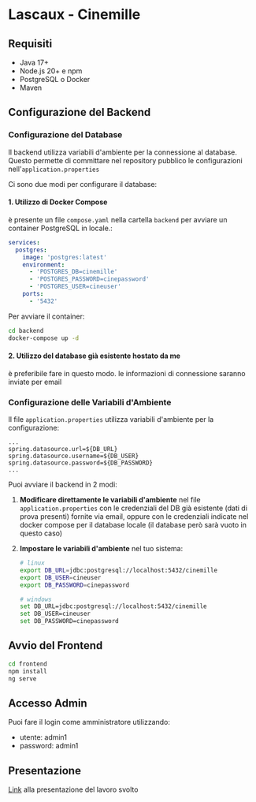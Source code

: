 # Lascaux - Cinemille

## Requisiti

- Java 17+
- Node.js 20+ e npm
- PostgreSQL o Docker
- Maven

## Configurazione del Backend

### Configurazione del Database

Il backend utilizza variabili d'ambiente per la connessione al database. Questo permette di committare nel repository pubblico le configurazioni nell'`application.properties`

Ci sono due modi per configurare il database:

#### 1. Utilizzo di Docker Compose

è presente un file `compose.yaml` nella cartella `backend` per avviare un container PostgreSQL in locale.:

```yaml
services:
  postgres:
    image: 'postgres:latest'
    environment:
      - 'POSTGRES_DB=cinemille'
      - 'POSTGRES_PASSWORD=cinepassword'
      - 'POSTGRES_USER=cineuser'
    ports:
      - '5432'
```

Per avviare il container:

```bash
cd backend
docker-compose up -d
```

#### 2. Utilizzo del database già esistente hostato da me

è preferibile fare in questo modo. le informazioni di connessione saranno inviate per email

### Configurazione delle Variabili d'Ambiente

Il file `application.properties` utilizza variabili d'ambiente per la configurazione:

```properties
...
spring.datasource.url=${DB_URL}
spring.datasource.username=${DB_USER}
spring.datasource.password=${DB_PASSWORD}
...
```

Puoi avviare il backend in 2 modi:

1. **Modificare direttamente le variabili d'ambiente** nel file `application.properties` con le credenziali del DB già esistente (dati di prova presenti) fornite via email, oppure con le credenziali indicate nel docker compose per il database locale (il database però sarà vuoto in questo caso)

2. **Impostare le variabili d'ambiente** nel tuo sistema:

   ```bash
   # linux
   export DB_URL=jdbc:postgresql://localhost:5432/cinemille
   export DB_USER=cineuser
   export DB_PASSWORD=cinepassword

   # windows
   set DB_URL=jdbc:postgresql://localhost:5432/cinemille
   set DB_USER=cineuser
   set DB_PASSWORD=cinepassword

   ```


## Avvio del Frontend

```bash
cd frontend
npm install
ng serve
```
## Accesso Admin
Puoi fare il login come amministratore utilizzando:
- utente: admin1
- password: admin1

## Presentazione

[Link](https://filippo-mancinelli.github.io/cinemille-docs/) alla presentazione del lavoro svolto
